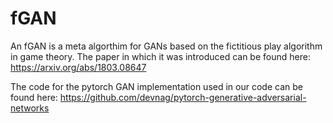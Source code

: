 # fGAN

An fGAN is a meta algorthim for GANs based on the fictitious play algorithm in game theory.
The paper in which it was introduced can be found here:
https://arxiv.org/abs/1803.08647

The code for the pytorch GAN implementation used in our code can be found here:
https://github.com/devnag/pytorch-generative-adversarial-networks


